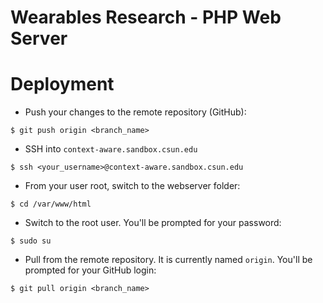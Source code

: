 # Wearables Research - PHP Web Server

# Deployment
* Push your changes to the remote repository (GitHub):
```
$ git push origin <branch_name>
```
* SSH into `context-aware.sandbox.csun.edu`
```
$ ssh <your_username>@context-aware.sandbox.csun.edu
```
* From your user root, switch to the webserver folder:
```
$ cd /var/www/html
```
* Switch to the root user. You'll be prompted for your password:
```
$ sudo su
```
* Pull from the remote repository. It is currently named `origin`. You'll be prompted for your GitHub login:
```
$ git pull origin <branch_name>
```

